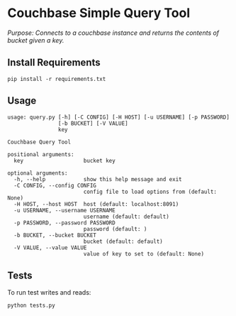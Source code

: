 Couchbase Simple Query Tool
===========================

*Purpose: Connects to a couchbase instance and returns the contents of bucket given a key.*

Install Requirements
--------------------
`pip install -r requirements.txt`

Usage
-----
```
usage: query.py [-h] [-C CONFIG] [-H HOST] [-u USERNAME] [-p PASSWORD]
                [-b BUCKET] [-V VALUE]
                key

Couchbase Query Tool

positional arguments:
  key                   bucket key

optional arguments:
  -h, --help            show this help message and exit
  -C CONFIG, --config CONFIG
                        config file to load options from (default: None)
  -H HOST, --host HOST  host (default: localhost:8091)
  -u USERNAME, --username USERNAME
                        username (default: default)
  -p PASSWORD, --password PASSWORD
                        password (default: )
  -b BUCKET, --bucket BUCKET
                        bucket (default: default)
  -V VALUE, --value VALUE
                        value of key to set to (default: None)
```

Tests
-----
To run test writes and reads:
```
python tests.py
```